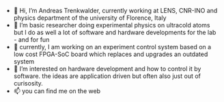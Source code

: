- 👋 Hi, I’m Andreas Trenkwalder, currently working at LENS, CNR-INO and physics department of the university of Florence, Italy
- 👀 I’m basic researcher doing experimental physics on ultracold atoms but I do as well a lot of software and hardware developments for the lab - and for fun
- 🌱 currently, I am working on an experiment control system based on a low cost FPGA-SoC board which replaces and upgrades an outdated system 
- 💞️ I’m interested on hardware development and how to control it by software. the ideas are application driven but often also just out of curisosity.
- 📫 you can find me on the web

<!---
AndiT0815/AndiT0815 is a ✨ special ✨ repository because its `README.md` (this file) appears on your GitHub profile.
You can click the Preview link to take a look at your changes.
--->
